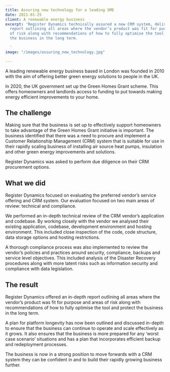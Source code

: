 ```yaml
---
title: Assuring new technology for a leading SME
date: 2021-01-25
client: A renewable energy business
excerpt: 'Register Dynamics technically assured a new CRM system, delivering an in-depth
  report outlining all areas where the vendor’s product was fit for purpose and areas
  of risk along with recommendations of how to fully optimise the tool and protect
  the business in the long term.

  '
image: "/images/assuring_new_technology.jpg"

---
```

A leading renewable energy business based in London was founded in 2010 with the aim of offering better green energy solutions to people in the UK.

In 2020, the UK government set up the Green Homes Grant scheme. This offers homeowners and landlords access to funding to put towards making energy efficient improvements to your home.

## The challenge

Making sure that the business is set up to effectively support homeowners to take advantage of the Green Homes Grant initiative is important. The business identified that there was a need to procure and implement a Customer Relationship Management (CRM) system that is suitable for use in their rapidly scaling business of installing air source heat pumps, insulation and other green energy improvements and solutions.

Register Dynamics was asked to perform due diligence on their CRM procurement options.

## What we did

Register Dynamics focused on evaluating the preferred vendor’s service offering and CRM system. Our evaluation focused on two main areas of review: technical and compliance.

We performed an in-depth technical review of the CRM vendor’s application and codebase. By working closely with the vendor we analysed their existing application, codebase, development environment and hosting environment. This included close inspection of the code, code structure, data storage options and hosting restrictions.

A thorough compliance process was also implemented to review the vendor’s policies and practices around security, compliance, backups and service level objectives. This included analysis of the Disaster Recovery procedures along with more latent risks such as information security and compliance with data legislation.

## The result

Register Dynamics offered an in-depth report outlining all areas where the vendor’s product was fit for purpose and areas of risk along with recommendations of how to fully optimise the tool and protect the business in the long term.

A plan for platform longevity has now been outlined and discussed in-depth to ensure that the business can continue to operate and scale effectively as it grows. It also ensures that the business is more prepared for any ‘worst case scenario’ situations and has a plan that incorporates efficient backup and redeployment processes.

The business is now in a strong position to move forwards with a CRM system they can be confident in and to build their rapidly growing business further.